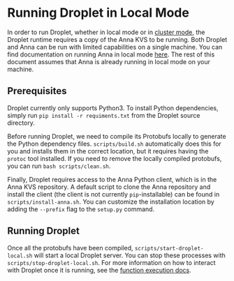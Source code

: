 # Running Droplet in Local Mode

In order to run Droplet, whether in local mode or in [cluster mode](https://github.com/hydro-project/cluster/blob/master/docs/getting-started-aws.md), the Droplet runtime requires a copy of the Anna KVS to be running. Both Droplet and Anna can be run with limited capabilities on a single machine. You can find documentation on running Anna in local mode [here](https://github.com/hydro-project/anna/blob/master/docs/local-mode.md). The rest of this document assumes that Anna is already running in local mode on your machine. 

## Prerequisites

Droplet currently only supports Python3. To install Python dependencies, simply run `pip install -r requiments.txt` from the Droplet source directory.

Before running Droplet, we need to compile its Protobufs locally to generate the Python dependency files. `scripts/build.sh` automatically does this for you and installs them in the correct location, but it requires having the `protoc` tool installed. If you need to remove the locally compiled protobufs, you can run `bash scripts/clean.sh`.

Finally, Droplet requires access to the Anna Python client, which is in the Anna KVS repository. A default script to clone the Anna repository and install the client (the client is not currently `pip`-installable) can be found in `scripts/install-anna.sh`. You can customize the installation location by adding the `--prefix` flag to the `setup.py` command.

## Running Droplet

Once all the protobufs have been compiled, `scripts/start-droplet-local.sh` will start a local Droplet server. You can stop these processes with `scripts/stop-droplet-local.sh`. For more information on how to interact with Droplet once it is running, see the [function execution docs](docs/function-execution.md).
